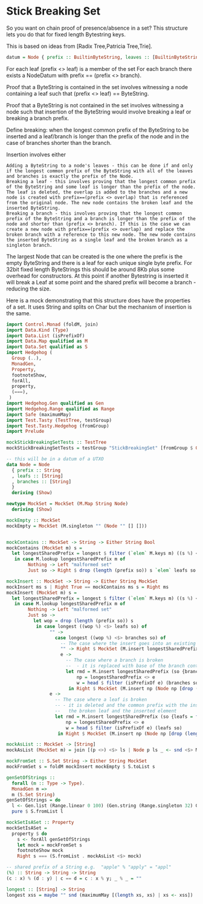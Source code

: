 # Stick Breaking Set

So you want on chain proof of presence/absence in a set? This structure lets you do that for fixed length Bytestring keys.

This is based on ideas from [Radix Tree,Patricia Tree,Trie].

```Haskell
datum = Node { prefix :: BuiltinByteString, leaves :: [BuiltinByteString], branches :: BuiltinByteString]}
```

For each leaf (prefix <> leaf) is a member of the set
For each branch there exists a NodeDatum with prefix == (prefix <> branch).

Proof that a ByteString is contained in the set involves witnessing a node containing a leaf such that (prefix <> leaf) == ByteString.

Proof that a ByteString is not contained in the set involves witnessing a node such that insertion of the ByteString would involve breaking a leaf or breaking a branch prefix.

Define breaking: when the longest common prefix of the ByteString to be inserted and a leaf/branch is longer than the prefix of the node and in the case of branches shorter than the branch.

Insertion involves either

    Adding a ByteString to a node's leaves - this can be done if and only if the longest common prefix of the ByteString with all of the leaves and branches is exactly the prefix of the Node.
    Breaking a leaf - this involves proving that the longest common prefix of the ByteString and some leaf is longer than the prefix of the node. The leaf is deleted, the overlap is added to the branches and a new node is created with prefix==(prefix <> overlap) that is referenced from the original node. The new node contains the broken leaf and the inserted ByteString.
    Breaking a branch - this involves proving that the longest common prefix of the ByteString and a branch is longer than the prefix of the node and shorter than (prefix <> branch). If this is the case we can create a new node with prefix==(prefix <> overlap) and replace the broken branch with a reference to this new node. The new node contains the inserted ByteString as a single leaf and the broken branch as a singleton branch.


The largest Node that can be created is the one where the prefix is the empty ByteString and there is a leaf for each unique single byte prefix. For 32bit fixed length ByteStrings this should be around 8Kb plus some overhead for constructors. At this point if another Bytestring is inserted it will break a Leaf at some point and the shared prefix will become a branch - reducing the size.

Here is a mock demonstrating that this structure does have the properties of a set. It uses String and splits on Char but the mechanism of insertion is the same.

```Haskell
import Control.Monad (foldM, join)
import Data.Kind (Type)
import Data.List (isPrefixOf)
import Data.Map qualified as M
import Data.Set qualified as S
import Hedgehog (
  Group (..),
  MonadGen,
  Property,
  footnoteShow,
  forAll,
  property,
  (===),
 )
import Hedgehog.Gen qualified as Gen
import Hedgehog.Range qualified as Range
import Safe (maximumMay)
import Test.Tasty (TestTree, testGroup)
import Test.Tasty.Hedgehog (fromGroup)
import Prelude

mockStickBreakingSetTests :: TestTree
mockStickBreakingSetTests = testGroup "StickBreakingSet" [fromGroup $ Group "tests" [("is a set", mockSetIsASet)]]

-- this will be in a datum of a UTXO
data Node = Node
  { prefix :: String
  , leafs :: [String]
  , branches :: [String]
  }
  deriving (Show)

newtype MockSet = MockSet (M.Map String Node)
  deriving (Show)

mockEmpty :: MockSet
mockEmpty = MockSet (M.singleton "" (Node "" [] []))


mockContains :: MockSet -> String -> Either String Bool
mockContains (MockSet m) s =
  let longestSharedPrefix = longest $ filter (`elem` M.keys m) ((s %) <$> M.keys m)
   in case M.lookup longestSharedPrefix m of
        Nothing -> Left "malformed set"
        Just so -> Right $ drop (length (prefix so)) s `elem` leafs so

mockInsert :: MockSet -> String -> Either String MockSet
mockInsert ms s | Right True == mockContains ms s = Right ms
mockInsert (MockSet m) s =
  let longestSharedPrefix = longest $ filter (`elem` M.keys m) ((s %) <$> M.keys m)
   in case M.lookup longestSharedPrefix m of
        Nothing -> Left "malformed set"
        Just so ->
          let wop = drop (length (prefix so)) s
           in case longest ((wop %) <$> leafs so) of
                "" ->
                  case longest ((wop %) <$> branches so) of
                    -- The case where the insert goes into an existing node
                    "" -> Right $ MockSet (M.insert longestSharedPrefix (so {leafs = drop (length longestSharedPrefix) s : leafs so}) m)
                    e ->
                      -- The case where a branch is broken
                      --  - it is replaced with base of the branch containing the inserted node and the tip of the branch
                      let rmd = M.insert longestSharedPrefix (so {branches = e : filter (not . isPrefixOf e) (branches so)}) m
                          np = longestSharedPrefix <> e
                          w = head $ filter (isPrefixOf e) (branches so)
                       in Right $ MockSet (M.insert np (Node np [drop (length np) s] [drop (length e) w]) rmd)
                e ->
                  -- The case where a leaf is broken
                  -- - it is deleted and the common prefix with the inserted element becomes a branch containing
                  --   the broken leaf and the inserted element
                  let rmd = M.insert longestSharedPrefix (so {leafs = filter (not . isPrefixOf e) (leafs so), branches = e : branches so}) m
                      np = longestSharedPrefix <> e
                      w = head $ filter (isPrefixOf e) (leafs so)
                   in Right $ MockSet (M.insert np (Node np [drop (length e) w, drop (length np) s] []) rmd)

mockAsList :: MockSet -> [String]
mockAsList (MockSet m) = join [(p <>) <$> ls | Node p ls _ <- snd <$> M.toList m]

mockFromSet :: S.Set String -> Either String MockSet
mockFromSet s = foldM mockInsert mockEmpty $ S.toList s

genSetOfStrings ::
  forall (m :: Type -> Type).
  MonadGen m =>
  m (S.Set String)
genSetOfStrings = do
  l <- Gen.list (Range.linear 0 100) (Gen.string (Range.singleton 32) Gen.alphaNum)
  pure $ S.fromList l

mockSetIsASet :: Property
mockSetIsASet =
  property $ do
    s <- forAll genSetOfStrings
    let mock = mockFromSet s
    footnoteShow mock
    Right s === (S.fromList . mockAsList <$> mock)

-- shared prefix of a String e.g.  "apple" % "apply" = "appl"
(%) :: String -> String -> String
(c : x) % (d : y) | c == d = c : x % y; _ % _ = ""

longest :: [String] -> String
longest xss = maybe "" snd (maximumMay [(length xs, xs) | xs <- xss])


```
